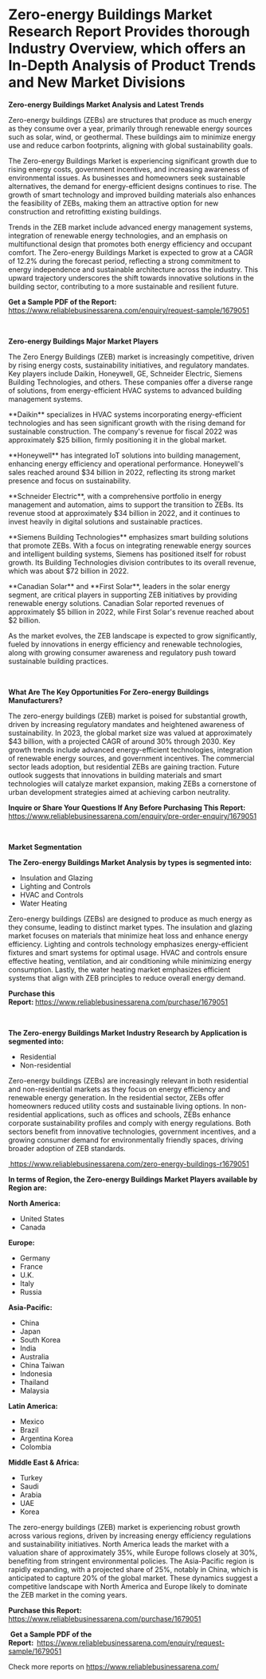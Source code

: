 <p><h1>Zero-energy Buildings Market Research Report Provides thorough Industry Overview, which offers an In-Depth Analysis of Product Trends and New Market Divisions</h1></p><p><strong>Zero-energy Buildings Market Analysis and Latest Trends</strong></p>
<p><p>Zero-energy buildings (ZEBs) are structures that produce as much energy as they consume over a year, primarily through renewable energy sources such as solar, wind, or geothermal. These buildings aim to minimize energy use and reduce carbon footprints, aligning with global sustainability goals.</p><p>The Zero-energy Buildings Market is experiencing significant growth due to rising energy costs, government incentives, and increasing awareness of environmental issues. As businesses and homeowners seek sustainable alternatives, the demand for energy-efficient designs continues to rise. The growth of smart technology and improved building materials also enhances the feasibility of ZEBs, making them an attractive option for new construction and retrofitting existing buildings.</p><p>Trends in the ZEB market include advanced energy management systems, integration of renewable energy technologies, and an emphasis on multifunctional design that promotes both energy efficiency and occupant comfort. The Zero-energy Buildings Market is expected to grow at a CAGR of 12.2% during the forecast period, reflecting a strong commitment to energy independence and sustainable architecture across the industry. This upward trajectory underscores the shift towards innovative solutions in the building sector, contributing to a more sustainable and resilient future.</p></p>
<p><strong>Get a Sample PDF of the Report:&nbsp;</strong> <a href="https://www.reliablebusinessarena.com/enquiry/request-sample/1679051?utm_campaign=2647&utm_medium=2&utm_source=Github&utm_content=ia&utm_term=24032025&utm_id=zero-energy-buildings">https://www.reliablebusinessarena.com/enquiry/request-sample/1679051</a></p>
<p>&nbsp;</p>
<p><strong>Zero-energy Buildings Major Market Players</strong></p>
<p><p>The Zero Energy Buildings (ZEB) market is increasingly competitive, driven by rising energy costs, sustainability initiatives, and regulatory mandates. Key players include Daikin, Honeywell, GE, Schneider Electric, Siemens Building Technologies, and others. These companies offer a diverse range of solutions, from energy-efficient HVAC systems to advanced building management systems.</p><p>**Daikin** specializes in HVAC systems incorporating energy-efficient technologies and has seen significant growth with the rising demand for sustainable construction. The company's revenue for fiscal 2022 was approximately $25 billion, firmly positioning it in the global market.</p><p>**Honeywell** has integrated IoT solutions into building management, enhancing energy efficiency and operational performance. Honeywell's sales reached around $34 billion in 2022, reflecting its strong market presence and focus on sustainability.</p><p>**Schneider Electric**, with a comprehensive portfolio in energy management and automation, aims to support the transition to ZEBs. Its revenue stood at approximately $34 billion in 2022, and it continues to invest heavily in digital solutions and sustainable practices.</p><p>**Siemens Building Technologies** emphasizes smart building solutions that promote ZEBs. With a focus on integrating renewable energy sources and intelligent building systems, Siemens has positioned itself for robust growth. Its Building Technologies division contributes to its overall revenue, which was about $72 billion in 2022.</p><p>**Canadian Solar** and **First Solar**, leaders in the solar energy segment, are critical players in supporting ZEB initiatives by providing renewable energy solutions. Canadian Solar reported revenues of approximately $5 billion in 2022, while First Solar's revenue reached about $2 billion.</p><p>As the market evolves, the ZEB landscape is expected to grow significantly, fueled by innovations in energy efficiency and renewable technologies, along with growing consumer awareness and regulatory push toward sustainable building practices.</p></p>
<p>&nbsp;</p>
<p><strong>What Are The Key Opportunities For Zero-energy Buildings Manufacturers?</strong></p>
<p><p>The zero-energy buildings (ZEB) market is poised for substantial growth, driven by increasing regulatory mandates and heightened awareness of sustainability. In 2023, the global market size was valued at approximately $43 billion, with a projected CAGR of around 30% through 2030. Key growth trends include advanced energy-efficient technologies, integration of renewable energy sources, and government incentives. The commercial sector leads adoption, but residential ZEBs are gaining traction. Future outlook suggests that innovations in building materials and smart technologies will catalyze market expansion, making ZEBs a cornerstone of urban development strategies aimed at achieving carbon neutrality.</p></p>
<p><strong>Inquire or Share Your Questions If Any Before Purchasing This Report:</strong> <a href="https://www.reliablebusinessarena.com/enquiry/pre-order-enquiry/1679051?utm_campaign=2647&utm_medium=2&utm_source=Github&utm_content=ia&utm_term=24032025&utm_id=zero-energy-buildings">https://www.reliablebusinessarena.com/enquiry/pre-order-enquiry/1679051</a></p>
<p>&nbsp;</p>
<p><strong>Market Segmentation</strong></p>
<p><strong>The Zero-energy Buildings Market Analysis by types is segmented into:</strong></p>
<p><ul><li>Insulation and Glazing</li><li>Lighting and Controls</li><li>HVAC and Controls</li><li>Water Heating</li></ul></p>
<p><p>Zero-energy buildings (ZEBs) are designed to produce as much energy as they consume, leading to distinct market types. The insulation and glazing market focuses on materials that minimize heat loss and enhance energy efficiency. Lighting and controls technology emphasizes energy-efficient fixtures and smart systems for optimal usage. HVAC and controls ensure effective heating, ventilation, and air conditioning while minimizing energy consumption. Lastly, the water heating market emphasizes efficient systems that align with ZEB principles to reduce overall energy demand.</p></p>
<p><strong>Purchase this Report:&nbsp;</strong><a href="https://www.reliablebusinessarena.com/purchase/1679051?utm_campaign=2647&utm_medium=2&utm_source=Github&utm_content=ia&utm_term=24032025&utm_id=zero-energy-buildings">https://www.reliablebusinessarena.com/purchase/1679051</a></p>
<p>&nbsp;</p>
<p><strong>The Zero-energy Buildings Market Industry Research by Application is segmented into:</strong></p>
<p><ul><li>Residential</li><li>Non-residential</li></ul></p>
<p><p>Zero-energy buildings (ZEBs) are increasingly relevant in both residential and non-residential markets as they focus on energy efficiency and renewable energy generation. In the residential sector, ZEBs offer homeowners reduced utility costs and sustainable living options. In non-residential applications, such as offices and schools, ZEBs enhance corporate sustainability profiles and comply with energy regulations. Both sectors benefit from innovative technologies, government incentives, and a growing consumer demand for environmentally friendly spaces, driving broader adoption of ZEB standards.</p></p>
<p><a href="https://www.reliablebusinessarena.com/zero-energy-buildings-r1679051?utm_campaign=2647&utm_medium=2&utm_source=Github&utm_content=ia&utm_term=24032025&utm_id=zero-energy-buildings">&nbsp;https://www.reliablebusinessarena.com/zero-energy-buildings-r1679051</a></p>
<p><strong>In terms of Region, the Zero-energy Buildings Market Players available by Region are:</strong></p>
<p>
    <p> <strong> North America: </strong>
        <ul>
            <li>United States</li>
            <li>Canada</li>
        </ul>
        </p> 
    <p> <strong> Europe: </strong>
        <ul>
            <li>Germany</li>
            <li>France</li>
            <li>U.K.</li>
            <li>Italy</li>
            <li>Russia</li>
        </ul>
        </p> 
    <p> <strong> Asia-Pacific: </strong>
        <ul>
            <li>China</li>
            <li>Japan</li>
            <li>South Korea</li>
            <li>India</li>
            <li>Australia</li>
            <li>China Taiwan</li>
            <li>Indonesia</li>
            <li>Thailand</li>
            <li>Malaysia</li>
        </ul>
        </p> 
    <p> <strong> Latin America: </strong>
        <ul>
            <li>Mexico</li>
            <li>Brazil</li>
            <li>Argentina Korea</li>
            <li>Colombia</li>
        </ul>
        </p> 
    <p> <strong> Middle East & Africa: </strong>
        <ul>
            <li>Turkey</li>
            <li>Saudi</li>
            <li>Arabia</li>
            <li>UAE</li>
            <li>Korea</li>
        </ul>
    </p>
    </p>
<p><p>The zero-energy buildings (ZEB) market is experiencing robust growth across various regions, driven by increasing energy efficiency regulations and sustainability initiatives. North America leads the market with a valuation share of approximately 35%, while Europe follows closely at 30%, benefiting from stringent environmental policies. The Asia-Pacific region is rapidly expanding, with a projected share of 25%, notably in China, which is anticipated to capture 20% of the global market. These dynamics suggest a competitive landscape with North America and Europe likely to dominate the ZEB market in the coming years.</p></p>
<p><strong>Purchase this Report: </strong><a href="https://www.reliablebusinessarena.com/purchase/1679051?utm_campaign=2647&utm_medium=2&utm_source=Github&utm_content=ia&utm_term=24032025&utm_id=zero-energy-buildings">https://www.reliablebusinessarena.com/purchase/1679051</a></p>
<p>&nbsp;<strong>Get a Sample PDF of the Report:&nbsp;&nbsp;</strong><a href="https://www.reliablebusinessarena.com/enquiry/request-sample/1679051?utm_campaign=2647&utm_medium=2&utm_source=Github&utm_content=ia&utm_term=24032025&utm_id=zero-energy-buildings">https://www.reliablebusinessarena.com/enquiry/request-sample/1679051</a></p>
<p><strong></strong></p>
<p>Check more reports on <a href="https://www.reliablebusinessarena.com/?utm_campaign=2647&utm_medium=2&utm_source=Github&utm_content=ia&utm_term=24032025&utm_id=zero-energy-buildings">https://www.reliablebusinessarena.com/</a></p>